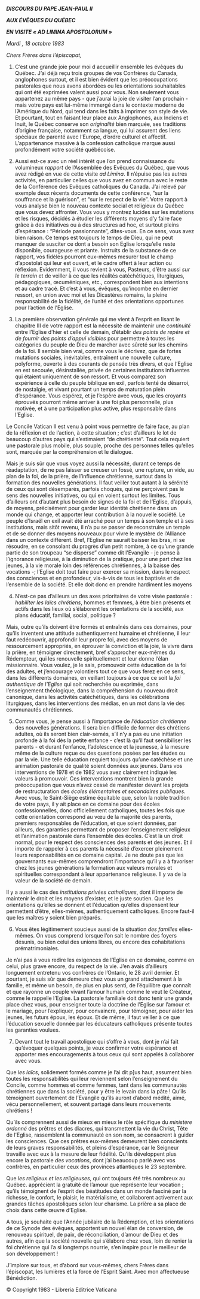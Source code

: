 ***DISCOURS DU PAPE JEAN-PAUL II***

***AUX ÉVÊQUES DU QUÉBEC***

***EN VISITE « AD LIMINA APOSTOLORUM »***

*Mardi* *, 18 octobre 1983*

*Chers Frères dans l’épiscopat,*

1. C’est une grande joie pour moi d accueillir ensemble les évêques du Québec. J’ai déjà reçu trois groupes de vos Confrères du Canada, anglophones surtout, et il est bien évident que les préoccupations pastorales que nous avons abordées ou les orientations souhaitables qui ont été exprimées valent aussi pour vous. Non seulement vous appartenez au même pays - que j’aurai la joie de visiter l’an prochain - mais votre pays est lui-même immergé dans le contexte moderne de l’Amérique du Nord, qui tend dans les faits à imprimer son style de vie. Et pourtant, tout en faisant leur place aux Anglophones, aux Indiens et Inuit, le Québec conserve son *originalité* bien marquée, ses traditions d’origine française, notamment sa langue, qui lui assurent des liens spéciaux de parenté avec l’Europe, d’ordre culturel et affectif. L’appartenance massive à la confession catholique marque aussi profondément votre société québécoise.

2. Aussi est-ce avec un réel intérêt que l’on prend connaissance du volumineux *rapport* de l’Assemblée des Evêques du Québec, que vous avez rédigé en vue de cette visite *ad Limina*. Il n’épuise pas les autres activités, en particulier celles que vous avez en commun avec le reste de la Conférence des Evêques catholiques du Canada. J’ai relevé par exemple deux récents documents de cette conférence, “sur la souffrance et la guérison”, et “sur le respect de la vie”. Votre rapport à vous analyse bien le nouveau contexte social et religieux du Québec que vous devez affronter. Vous vous y montrez lucides sur les mutations et les risques, décidés à étudier les différents moyens d’y faire face grâce à des initiatives ou à des structures ad hoc, et surtout pleins d’espérance : “Période passionnante”, dites-vous. En ce sens, vous avez bien raison. Ce temps est toujours le temps de Dieu, qui ne peut manquer de susciter ce dont a besoin son Eglise lorsqu’elle reste disponible, courageuse et priante. Instruits de la substance de ce rapport, vos fidèles pourront eux-mêmes mesurer tout le champ d’apostolat qui leur est ouvert, et le cadre offert à leur action ou réflexion. Evidemment, il vous revient à vous, Pasteurs, d’être aussi *sur le terrain* et de veiller à ce que les réalités catéchétiques, liturgiques, pédagogiques, œcuméniques, etc., correspondent bien aux intentions et au cadre tracé. Et c’est à vous, évêques, qu’incombe en dernier ressort, en union avec moi et les Dicastères romains, la pleine responsabilité de la fidélité, de l’unité et des orientations opportunes pour l’action de l’Eglise.

3. La première observation générale qui me vient à l’esprit en lisant le chapitre III de votre rapport est la nécessité de maintenir une *continuité* entre l’Eglise d’hier et celle de demain, d’établir *des points de repère et de fournir des points d’appui visibles* pour permettre à toutes les catégories du peuple de Dieu de marcher avec sûreté sur les chemins de la foi. Il semble bien vrai, comme vous le décrivez, que de fortes mutations sociales, inévitables, entraînent une nouvelle culture, polyforme, ouverte à des courants de pensée très divers, et que l’Eglise en est secouée, désinstallée, privée de certaines institutions influentes qui étaient uniquement de son ressort. Et vous comparez son expérience à celle du peuple biblique en exil, parfois tenté de désarroi, de nostalgie, et vivant pourtant un temps de maturation plein d’espérance. Vous espérez, et je l’espère avec vous, que les croyants éprouvés pourront même arriver à une foi plus personnelle, plus motivée, et à une participation plus active, plus responsable dans l’Eglise.

Le Concile Vatican II est venu à point vous permettre de faire face, au plan de la réflexion et de l’action, à cette situation ; c’est d’ailleurs le lot de beaucoup d’autres pays qui s’estimaient “de chrétienté”. Tout cela requiert une pastorale plus mobile, plus souple, proche des personnes telles qu’elles sont, marquée par la compréhension et le dialogue.

Mais je suis sûr que vous voyez aussi la nécessité, durant ce temps de réadaptation, de ne pas laisser se creuser un fossé, une rupture, un vide, au plan de la foi, de la prière, de l’influence chrétienne, surtout dans la formation des nouvelles générations. Il faut veiller tout autant à la sérénité de ceux qui sont désemparés, parfois choqués, qui ne perçoivent pas le sens des nouvelles initiatives, ou qui en voient surtout les limites. Tous d’ailleurs ont d’autant plus besoin de signes de la foi et de l’Eglise, d’appuis, de moyens, précisément pour garder leur identité chrétienne dans un monde qui change, et apporter leur contribution à la nouvelle société. Le peuple d’Israël en exil avait été arraché pour un temps à son temple et à ses institutions, mais sitôt revenu, il n’a pu se passer de reconstruire un temple et de se donner des moyens nouveaux pour vivre le mystère de l’Alliance dans un contexte différent. Bref, l’Eglise ne saurait baisser les bras, ni se résoudre, en se consolant du progrès d’un petit nombre, à ce qu’une grande partie de son troupeau “se disperse” comme dit l’Evangile - je pense à l’ignorance religieuse, à la diminution de la pratique, pour une part chez les jeunes, à la vie morale loin des références chrétiennes, à la baisse des vocations -; l’Eglise doit tout faire pour exercer sa mission, dans le respect des consciences et en profondeur, vis-à-vis de tous les baptisés et de l’ensemble de la société. Et elle doit donc en prendre hardiment les moyens

4. N’est-ce pas d’ailleurs un des axes prioritaires de votre visée pastorale : *habiliter les laïcs chrétiens*, hommes et femmes, à être bien présents et actifs dans les lieux où s’élaborent les orientations de la société, aux plans éducatif, familial, social, politique ?

Mais, outre qu’ils doivent être formés et entraînés dans ces domaines, pour qu’ils inventent une attitude authentiquement humaine et chrétienne, il leur faut redécouvrir, approfondir leur propre foi, avec des moyens de ressourcement appropriés, en éprouver la conviction et la joie, la vivre dans la prière, en témoigner directement, bref s’approcher eux-mêmes du Rédempteur, qui les renouvelle spirituellement et leur donne l’élan missionnaire. Vous voulez, je le sais, promouvoir cette éducation de la foi des adultes, et j’encourage volontiers tout ce que vous ferez en ce sens, dans les différents domaines, en veillant toujours à ce que ce soit la *foi authentique de l’Eglise* qui soit recherchée ou exprimée, dans l’enseignement théologique, dans la compréhension du nouveau droit canonique, dans les activités catéchétiques, dans les célébrations liturgiques, dans les interventions des médias, en un mot dans la vie des communautés chrétiennes.

5. Comme vous, je pense aussi à l’importance de *l’éducation chrétienne* des nouvelles générations. Il sera bien difficile de former des chrétiens adultes, où ils seront bien clair-semés, s’il n’y a pas eu une initiation profonde à la foi dès la petite enfance - c’est là qu’il faut sensibiliser les parents - et durant l’enfance, l’adolescence et la jeunesse, à la mesure même de la culture reçue ou des questions posées par les études ou par la vie. Une telle éducation requiert toujours qu’une catéchèse et une animation pastorale de qualité soient données aux jeunes. Dans vos interventions de 1978 et de 1982 vous avez clairement indiqué les valeurs à promouvoir. Ces interventions montrent bien la grande préoccupation que vous n’avez cessé de manifester devant les projets de restructuration des *écoles élémentaires et secondaires publiques*. Avec vous, le Saint-Siège estime équitable que, selon la noble tradition de votre pays, il y ait place en ce domaine pour des écoles confessionnelles, donc officiellement catholiques, toutes les fois que cette orientation correspond au vœu de la majorité des parents, premiers responsables de l’éducation, et que soient données, par ailleurs, des garanties permettant de proposer l’enseignement religieux et l’animation pastorale dans l’ensemble des écoles. C’est là un droit normal, pour le respect des consciences des parents et des jeunes. Et il importe de rappeler à ces parents la nécessité d’exercer pleinement leurs responsabilités en ce domaine capital. Je ne doute pas que les gouvernants eux-mêmes comprendront l’importance qu’il y a à favoriser chez les jeunes générations la formation aux valeurs morales et spirituelles correspondant à leur appartenance religieuse. Il y va de la valeur de la société de demain.

Il y a aussi le cas des *institutions privées catholiques*, dont il importe de maintenir le droit et les moyens d’exister, et le juste soutien. Que les orientations qu’elles se donnent et l’éducation qu’elles dispensent leur permettent d’être, elles-mêmes, authentiquement catholiques. Encore faut-il que les maîtres y soient bien préparés.

6. Vous êtes légitimement soucieux aussi de la situation *des familles* elles-mêmes. On vous comprend lorsque l’on sait le nombre des foyers désunis, ou bien celui des unions libres, ou encore des cohabitations prématrimoniales.

Je n’ai pas à vous redire les exigences de l’Eglise en ce domaine, comme en celui, plus grave encore, du respect de la vie. J’en avais d’ailleurs longuement entretenu vos confrères de l’Ontario, le 28 avril dernier. Et pourtant, je suis sûr que demeure chez vous un grand attachement à la famille, et même un besoin, de plus en plus senti, de l’équilibre que connaît et que rayonne un couple vivant l’amour humain comme le veut le Créateur, comme le rappelle l’Eglise. La pastorale familiale doit donc tenir une grande place chez vous, pour enseigner toute la doctrine de l’Eglise sur l’amour et le mariage, pour l’expliquer, pour convaincre, pour témoigner, pour aider les jeunes, les futurs époux, les époux. Et de même, il faut veiller à ce que l’éducation sexuelle donnée par les éducateurs catholiques présente toutes les garanties voulues.

7. Devant tout le travail apostolique qui s’offre à vous, dont je n’ai fait qu’évoquer quelques points, je veux confirmer votre espérance et apporter mes encouragements à tous ceux qui sont appelés à collaborer avec vous.

Que *les laïcs*, solidement formés comme je l’ai dit p]us haut, assument bien toutes les responsabilités qui leur reviennent selon l’enseignement du Concile, comme hommes et comme femmes, tant dans les communautés chrétiennes que dans la société, pour y être le levain dans la pâte ! Qu’ils témoignent ouvertement de l’Evangile qu’ils auront d’abord médité, aimé, vécu personnellement, et souvent partagé dans leurs mouvements chrétiens !

Qu’ils comprennent aussi de mieux en mieux le rôle spécifique du *ministère ordonné* des prêtres et des diacres, qui transmettent la vie du Christ, Tête de l’Eglise, rassemblent la communauté en son nom, se consacrent à guider les consciences. Que ces prêtres eux-mêmes demeurent bien conscients de leurs graves responsabilités, et pleins d’espérance, car le Seigneur travaille avec eux à la mesure de leur fidélité. Qu’ils développent plus encore la pastorale *des vocations*, dont j’ai beaucoup parlé avec vos confrères, en particulier ceux des provinces atlantiques le 23 septembre.

Que *les religieux et les religieuses*, qui ont toujours été très nombreux au Québec. apprécient la gratuité de l’amour que représente leur vocation ; qu’ils témoignent de l’esprit des béatitudes dans un monde fasciné par la richesse, le confort, le plaisir, le matérialisme, et collaborent activement aux grandes tâches apostoliques selon leur charisme. La prière a sa place de choix dans cette œuvre d’Eglise.

A tous, je souhaite que l’Année jubilaire de la Rédemption, et les orientations de ce Synode des évêques, apportent un nouvel élan de conversion, de renouveau spirituel, de paix, de réconciliation, d’amour de Dieu et des autres, afin que la société nouvelle qui s’élabore chez vous, loin de renier la foi chrétienne qui l’a si longtemps nourrie, s’en inspire pour le meilleur de son développement !

J’implore sur tous, et d’abord sur vous-mêmes, chers Frères dans l’épiscopat, les lumières et la force de l’Esprit Saint. Avec mon affectueuse Bénédiction.

© Copyright 1983 - Libreria Editrice Vaticana